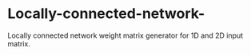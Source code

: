 # Locally-connected-network-
Locally connected network weight matrix generator for 1D and 2D input matrix.
